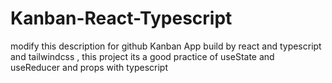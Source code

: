 # Kanban-React-Typescript
modify this description for github Kanban App build by react and typescript and tailwindcss , this project its a good practice of useState and useReducer and props with typescript 
